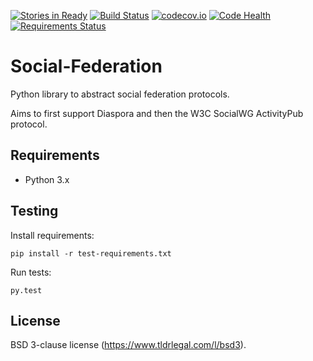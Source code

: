 [![Stories in Ready](https://badge.waffle.io/jaywink/social-federation.png?label=ready&title=Ready)](https://waffle.io/jaywink/social-federation) [![Build Status](https://travis-ci.org/jaywink/social-federation.svg?branch=master)](https://travis-ci.org/jaywink/social-federation) [![codecov.io](https://codecov.io/github/jaywink/social-federation/coverage.svg?branch=master)](https://codecov.io/github/jaywink/social-federation?branch=master) [![Code Health](https://landscape.io/github/jaywink/social-federation/master/landscape.svg?style=flat)](https://landscape.io/github/jaywink/social-federation/master) [![Requirements Status](https://requires.io/github/jaywink/social-federation/requirements.svg?branch=master)](https://requires.io/github/jaywink/social-federation/requirements/?branch=master)

# Social-Federation

Python library to abstract social federation protocols.

Aims to first support Diaspora and then the W3C SocialWG ActivityPub protocol.

## Requirements

* Python 3.x

## Testing

Install requirements:

    pip install -r test-requirements.txt

Run tests:

    py.test

## License

BSD 3-clause license (https://www.tldrlegal.com/l/bsd3).
